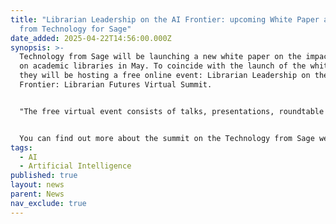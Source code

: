 ```yaml
---
title: "Librarian Leadership on the AI Frontier: upcoming White Paper and Summit
  from Technology for Sage"
date_added: 2025-04-22T14:56:00.000Z
synopsis: >-
  Technology from Sage will be launching a new white paper on the impact of AI
  on academic libraries in May. To coincide with the launch of the white paper
  they will be hosting a free online event: Librarian Leadership on the AI
  Frontier: Librarian Futures Virtual Summit.


  "The free virtual event consists of talks, presentations, roundtable discussions and workshops exploring the key themes and findings in the upcoming report, and actionable strategies for librarians."


  You can find out more about the summit on the Technology from Sage website [here](https://www.technologyfromsage.com/events/librarian-leadership-on-the-ai-frontier-librarian-futures-virtual-summit/)
tags:
  - AI
  - Artificial Intelligence
published: true
layout: news
parent: News
nav_exclude: true
---
```

